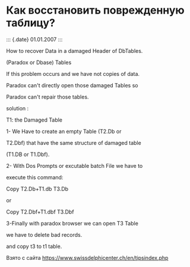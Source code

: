 Как восстановить поврежденную таблицу?
======================================

::: {.date}
01.01.2007
:::

How to recover Data in a damaged Header of DbTables.

(Paradox or Dbase) Tables

If this problem occurs and we have not copies of data.

Paradox can\'t directly open those damaged Tables so

Paradox can\'t repair those tables.

solution :

T1: the Damaged Table

1- We Have to create an empty Table (T2.Db or

T2.Dbf) that have the same structure of damaged table

(T1.DB or T1.Dbf).

2- With Dos Prompts or excutable batch File we have to

execute this command:

Copy T2.Db+T1.db T3.Db

or

Copy T2.Dbf+T1.dbf T3.Dbf

3-Finally with paradox browser we can open T3 Table

we have to delete bad records.

and copy t3 to t1 table.

Взято с сайта <https://www.swissdelphicenter.ch/en/tipsindex.php>
